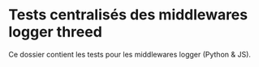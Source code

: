 # Tests centralisés des middlewares logger threed

Ce dossier contient les tests pour les middlewares logger (Python & JS).

